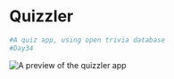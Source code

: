 # Quizzler

```python
#A quiz app, using open trivia database
#Day34
```

![A preview of the quizzler app](https://lh3.googleusercontent.com/pmx8sA14Szbb26ZPlx2ZuHLc2ZZcgpuqYN71TgZ33FNWpS-du2egfMHDzFchaUSPkGwvZ5mGZMSEMgHy7coj=w1366-h625)

